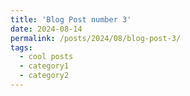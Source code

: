 ```yaml
---
title: 'Blog Post number 3'
date: 2024-08-14
permalink: /posts/2024/08/blog-post-3/
tags:
  - cool posts
  - category1
  - category2
---
```


